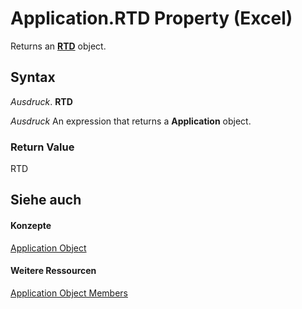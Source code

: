 
# Application.RTD Property (Excel)

Returns an  **[RTD](50f289c3-081b-108b-2fee-c4069a04a8e7.md)** object.


## Syntax

 _Ausdruck_. **RTD**

 _Ausdruck_ An expression that returns a **Application** object.


### Return Value

RTD


## Siehe auch


#### Konzepte


[Application Object](19b73597-5cf9-4f56-8227-b5211f657f6f.md)
#### Weitere Ressourcen


[Application Object Members](http://msdn.microsoft.com/library/4cb9ca42-8d07-cc9c-2d80-4eb9a5921e1e%28Office.15%29.aspx)